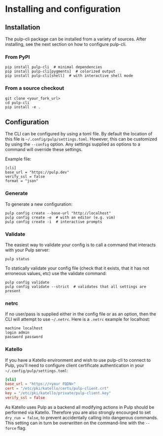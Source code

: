 # Installing and configuration

## Installation

The pulp-cli package can be installed from a variety of sources. After installing, see the next
section on how to configure pulp-cli.

### From PyPI

```
pip install pulp-cli  # minimal dependencies
pip install pulp-cli[pygments]  # colorized output
pip install pulp-cli[shell]  # with interactive shell mode
```

### From a source checkout

```
git clone <your_fork_url>
cd pulp-cli
pip install -e .
```

## Configuration

The CLI can be configured by using a toml file.
By default the location of this file is `~/.config/pulp/settings.toml`.
However, this can be customized by using the `--config` option.
Any settings supplied as options to a command will override these settings.

Example file:

```
[cli]
base_url = "https://pulp.dev"
verify_ssl = false
format = "json"
```

### Generate

To generate a new configuration:

```
pulp config create --base-url "http://localhost"
pulp config create -e  # with an editor (e.g. vim)
pulp config create -i  # interactive prompts
```

### Validate

The easiest way to validate your config is to call a command that interacts with your Pulp server:

```
pulp status
```

To statically validate your config file (check that it exists, that it has not erroneous values,
etc) use the validate command:

```
pulp config validate
pulp config validate --strict  # validates that all settings are present
```

### netrc

If no user/pass is supplied either in the config file or as an option,
then the CLI will attempt to use `~/.netrc`.
Here is a `.netrc` example for localhost:

```
machine localhost
login admin
password password
```

### Katello

If you have a Katello environment and wish to use pulp-cli to connect to Pulp, you'll need to
configure client certificate authentication in your `~/.config/pulp/settings.toml`:

```toml
[cli]
base_url = "https://<your FQDN>"
cert = "/etc/pki/katello/certs/pulp-client.crt"
key = "/etc/pki/katello/private/pulp-client.key"
verify_ssl = false
```

As Katello uses Pulp as a backend all modifying actions in Pulp should be performed via Katello.
Therefore you are also strongly encourged to set `dry_run = false`, to prevent accidentally calling into dangerous commands.
This setting can in turn be overwritten on the command-line with the `--force` flag.
